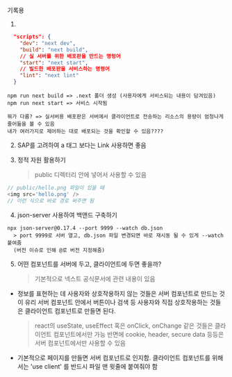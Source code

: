 기록용

1.

```json
  "scripts": {
    "dev": "next dev",
    "build": "next build",
    // 실 서버를 위한 배포판을 만드는 명렁어
    "start": "next start",
    // 빌드한 배포판을 서비스하는 명령어
    "lint": "next lint"
  }
```

```
npm run next build => .next 폴더 생성 (사용자에게 서비스되는 내용이 담겨있음)
npm run next start => 서비스 시작됨

뭐가 다름? => 실서버용 배포판은 서버에서 클라이언트로 전송하는 리소스의 용량이 엄청나게 줄어듦을 볼 수 있음
내가 여러가지로 제어하는 대로 배포되는 것을 확인할 수 있음????
```

2. SAP를 고려하여 a 태그 보다는 Link 사용하면 좋음

3. 정적 자원 활용하기
   > public 디렉터리 안에 넣어서 사용할 수 있음

```js
// public/hello.png 파일이 있을 때
<img src='hello.png' />
// 이런 식으로 바로 경로 써주면 됨
```

4. json-server 사용하여 백앤드 구축하기

```
npx json-server@0.17.4 --port 9999 --watch db.json
  > port 9999로 서버 열고, db.json 파일 변경되면 바로 재시동 될 수 있게 --watch 붙여줌
  (버전 이슈로 인해 @로 버전 지정해줌)
```

5. 어떤 컴포넌트를 서버에 두고, 클라이언트에 두면 좋을까?
   > 기본적으로 넥스트 공식문서에 관련 내용이 있음

- 정보를 표현하는 데 사용자와 상호작용하지 않는 것들은 서버 컴포넌트로 만드는 것이 유리
  서버 컴포넌트 안에서 버튼이나 검색 등 사용자와 직접 상호작용하는 것들은 클라이언트 컴포넌트로 만들면 된다.

  > react의 useState, useEffect 혹은 onClick, onChange 같은 것들은 클라이언트 컴포넌트에서만 가능
  > 반면에 cookie, header, secure data 등등은 서버 컴포넌트에서만 사용할 수 있음

- 기본적으로 페이지를 만들면 서버 컴포넌트로 인지함. 클라이언트 컴포넌트를 위해서는 'use client' 를 반드시 파일 맨 윗줄에 붙여줘야 함
